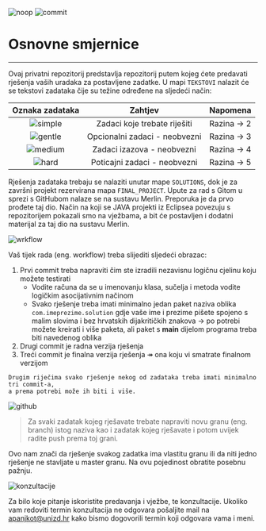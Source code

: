 ![noop](https://img.shields.io/badge/noop-active-brightgreen) ![commit](https://badgen.net/github/last-commit/micromatch/micromatch)

# Osnovne smjernice
---
Ovaj privatni repozitorij predstavlja repozitorij putem kojeg ćete predavati rješenja vaših uradaka za postavljene zadatke. U mapi `TEKSTOVI` nalazit će se tekstovi zadataka čije su težine određene na sljedeći način:

| Oznaka zadataka |Zahtjev    | Napomena  |
|:-:|:-:|:-:|
|![simple](https://img.shields.io/badge/complexity-**-green)   |Zadaci koje trebate riješiti   |Razina &rarr; 2   |
|![gentle](https://img.shields.io/badge/complexity-***-yellowgreen)   |Opcionalni zadaci - neobvezni   |Razina &rarr; 3   |
|![medium](https://img.shields.io/badge/complexity-****-orange)  | Zadaci izazova - neobvezni |Razina &rarr; 4   |
| ![hard](https://img.shields.io/badge/complexity-*****-blue)   | Poticajni zadaci - neobvezni       |  Razina &rarr; 5   |

Rješenja zadataka trebaju se nalaziti unutar mape `SOLUTIONS`, dok je za završni projekt rezervirana mapa `FINAL_PROJECT`. Upute za rad s Gitom u sprezi s GitHubom nalaze se na sustavu Merlin. Preporuka je da prvo prođete taj dio. Način na koji se JAVA projekti iz Eclipsea povezuju s repozitorijem pokazali smo na vježbama, a bit će postavljen i dodatni materijal za taj dio na sustavu Merlin. 

![wrkflow](https://img.shields.io/badge/solutions-workflow-yellow?style=for-the-badge)

Vaš tijek rada (eng. workflow) treba slijediti sljedeći obrazac:

1. Prvi commit treba napraviti čim ste izradili nezavisnu logičnu cjelinu koju možete testirati
    * Vodite računa da se u imenovanju klasa, sučelja i metoda vodite logičkim asocijativnim načinom
    * Svako rješenje treba imati minimalno jedan paket naziva oblika `com.imeprezime.solution` gdje vaše ime i prezime pišete spojeno s malim slovima i bez hrvatskih dijakritičkih znakova &rarr; po potrebi možete kreirati i više paketa, ali paket s **main** dijelom programa treba biti navedenog oblika
2. Drugi commit je radna verzija rješenja 
3. Treći commit je finalna verzija rješenja &Rarr; ona koju vi smatrate finalnom verzijom

```
Drugim riječima svako rješenje nekog od zadataka treba imati minimalno tri commit-a, 
a prema potrebi može ih biti i više.
```

![github](https://badgen.net/badge/icon/github?icon=github&label)

> Za svaki zadatak kojeg rješavate trebate napraviti novu granu (eng. branch) istog naziva kao i zadatak kojeg rješavate i potom uvijek radite push prema toj grani.

Ovo nam znači da rješenje svakog zadatka ima vlastitu granu ili da niti jedno rješenje ne stavljate u master granu. Na ovu pojedinost obratite posebnu pažnju.  

![konzultacije](https://img.shields.io/github/followers/vNPro3s?label=Konzultacije&style=social)

Za bilo koje pitanje iskoristite predavanja i vježbe, te konzultacije. Ukoliko vam redoviti termin konzultacija ne odgovara pošaljite mail na apanjkot@unizd.hr kako bismo dogovorili termin koji odgovara vama i meni. 

